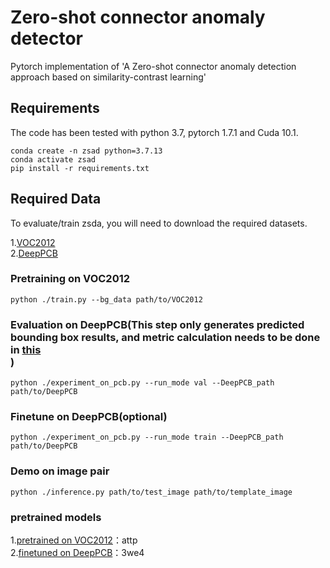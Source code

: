 Zero-shot connector anomaly detector
===================================
  Pytorch implementation of 'A Zero-shot connector anomaly detection approach based on similarity-contrast learning'

  
Requirements
-----------------------------------
  The code has been tested with python 3.7, pytorch 1.7.1 and Cuda 10.1.
  
  	conda create -n zsad python=3.7.13
  	conda activate zsad
  	pip install -r requirements.txt
		
Required Data 
-----------------------------------
  To evaluate/train zsda, you will need to download the required datasets.
  
1.[VOC2012](http://host.robots.ox.ac.uk/pascal/VOC/voc2012/VOCtrainval_11-May-2012.tar)<br />
2.[DeepPCB](https://github.com/Charmve/Surface-Defect-Detection/tree/master/DeepPCB)<br />
  
### Pretraining on VOC2012
    python ./train.py --bg_data path/to/VOC2012
        
### Evaluation on DeepPCB(This step only generates predicted bounding box results, and metric calculation needs to be done in [this](https://github.com/tangsanli5201/DeepPCB)<br />)
    python ./experiment_on_pcb.py --run_mode val --DeepPCB_path path/to/DeepPCB

### Finetune on DeepPCB(optional)  
    python ./experiment_on_pcb.py --run_mode train --DeepPCB_path path/to/DeepPCB

### Demo on image pair 
    python ./inference.py path/to/test_image path/to/template_image

### pretrained models
1.[pretrained on VOC2012](https://pan.baidu.com/s/1emCdEGXfzELTubF3xl8DnQ?pwd=attp)：attp<br />
2.[finetuned on DeepPCB](https://pan.baidu.com/s/1UVyODqdJvZSeowPvbPXiJQ?pwd=3we4)：3we4<br />
